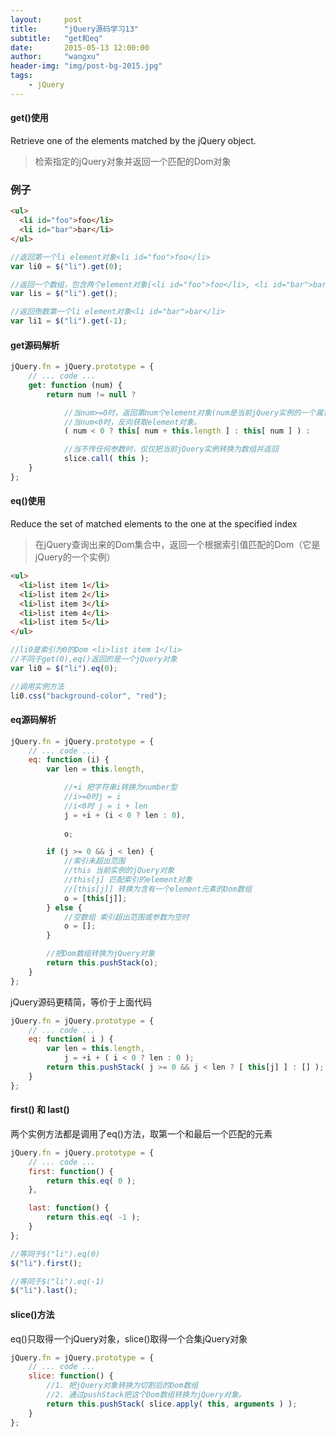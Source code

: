 ```yaml
---
layout:     post
title:      "jQuery源码学习13"
subtitle:   "get和eq"
date:       2015-05-13 12:00:00
author:     "wangxu"
header-img: "img/post-bg-2015.jpg"
tags:
    - jQuery
---
```


#### get()使用

Retrieve one of the elements matched by the jQuery object.
> 检索指定的jQuery对象并返回一个匹配的Dom对象

### 例子

```html
<ul>
  <li id="foo">foo</li>
  <li id="bar">bar</li>
</ul>
```

```javascript
//返回第一个li element对象<li id="foo">foo</li>
var li0 = $("li").get(0);

//返回一个数组，包含两个element对象[<li id="foo">foo</li>, <li id="bar">bar</li>]
var lis = $("li").get();

//返回倒数第一个li element对象<li id="bar">bar</li>
var li1 = $("li").get(-1);
```

#### get源码解析

```javascript
jQuery.fn = jQuery.prototype = {
	// ... code ...
	get: function (num) {
		return num != null ?

			//当num>=0时，返回第num个element对象(num是当前jQuery实例的一个属性)
			//当num<0时，反向获取element对象。
			( num < 0 ? this[ num + this.length ] : this[ num ] ) :

			//当不传任何参数时，仅仅把当前jQuery实例转换为数组并返回
			slice.call( this );
	}
};
```
#### eq()使用

Reduce the set of matched elements to the one at the specified index
> 在jQuery查询出来的Dom集合中，返回一个根据索引值匹配的Dom（它是jQuery的一个实例）

```html
<ul>
  <li>list item 1</li>
  <li>list item 2</li>
  <li>list item 3</li>
  <li>list item 4</li>
  <li>list item 5</li>
</ul>
```

```javascript
//li0是索引为0的Dom <li>list item 1</li>
//不同于get(0),eq()返回的是一个jQuery对象
var li0 = $("li").eq(0);

//调用实例方法
li0.css("background-color", "red");
```

#### eq源码解析

```javascript
jQuery.fn = jQuery.prototype = {
	// ... code ...
	eq: function (i) {
		var len = this.length,

			//+i 把字符串i转换为number型
			//i>=0时j = i
			//i<0时 j = i + len
			j = +i + (i < 0 ? len : 0),
		
			o;

		if (j >= 0 && j < len) {
			//索引未超出范围
			//this 当前实例的jQuery对象
			//this[j] 匹配索引的element对象
			//[this[j]] 转换为含有一个element元素的Dom数组
			o = [this[j]];
		} else {
			//空数组 索引超出范围或参数为空时
			o = [];
		}

		//把Dom数组转换为jQuery对象
		return this.pushStack(o);
	}
};
```
jQuery源码更精简，等价于上面代码

```javascript
jQuery.fn = jQuery.prototype = {
	// ... code ...
	eq: function( i ) {
		var len = this.length,
			j = +i + ( i < 0 ? len : 0 );
		return this.pushStack( j >= 0 && j < len ? [ this[j] ] : [] );
	}
};
```

#### first() 和 last()

两个实例方法都是调用了eq()方法，取第一个和最后一个匹配的元素

```javascript
jQuery.fn = jQuery.prototype = {
	// ... code ...
	first: function() {
		return this.eq( 0 );
	},

	last: function() {
		return this.eq( -1 );
	}
};
```

```javascript
//等同于$("li").eq(0)
$("li").first();

//等同于$("li").eq(-1)
$("li").last();
```

#### slice()方法

eq()只取得一个jQuery对象，slice()取得一个合集jQuery对象

```javascript
jQuery.fn = jQuery.prototype = {
	// ... code ...
	slice: function() {
		//1. 把jQuery对象转换为切割后的Dom数组
		//2. 通过pushStack把这个Dom数组转换为jQuery对象。
		return this.pushStack( slice.apply( this, arguments ) );
	}
};
```




